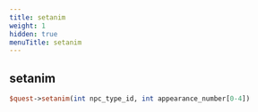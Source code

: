 ```yaml
---
title: setanim
weight: 1
hidden: true
menuTitle: setanim
---
```

## setanim
```perl
$quest->setanim(int npc_type_id, int appearance_number[0-4])
```